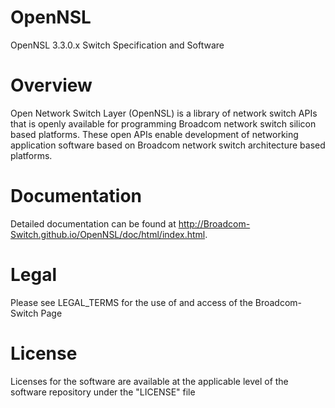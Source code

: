 OpenNSL
======
OpenNSL 3.3.0.x Switch Specification and Software

Overview
========

Open Network Switch Layer (OpenNSL) is a library of network switch APIs that
is openly available for programming Broadcom network switch silicon based
platforms. These open APIs enable development of networking application
software based on Broadcom network switch architecture based platforms.

Documentation
=============

Detailed documentation can be found at http://Broadcom-Switch.github.io/OpenNSL/doc/html/index.html.

Legal
=====

Please see LEGAL_TERMS for the use of and access of the Broadcom-Switch Page

License
=======

Licenses for the software are available at the applicable level of the
software repository under the "LICENSE" file

